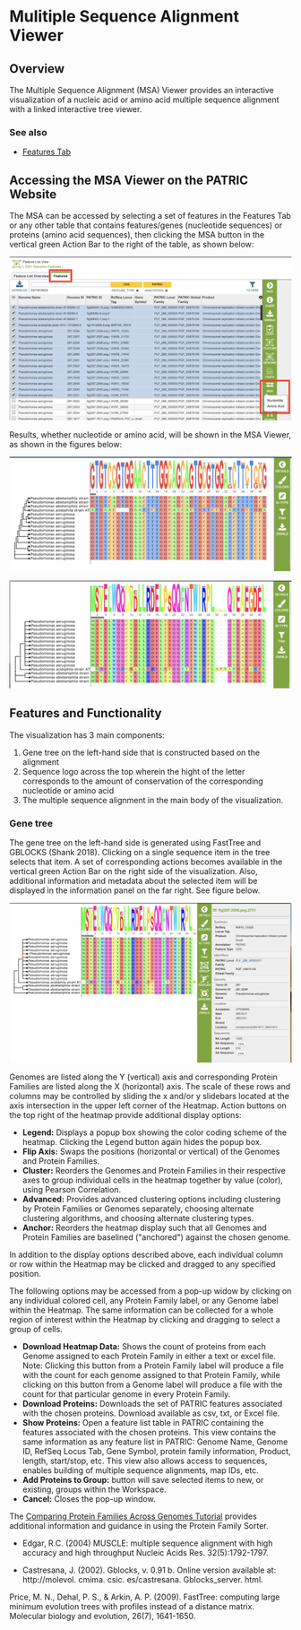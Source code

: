 # Mulitiple Sequence Alignment Viewer

## Overview
The Multiple Sequence Alignment (MSA) Viewer provides an interactive visualization of a nucleic acid or amino acid multiple sequence alignment with a linked interactive tree viewer. 

### See also
  * [Features Tab](../organisms_taxon/features.html)

## Accessing the MSA Viewer on the PATRIC Website
The MSA can be accessed by selecting a set of features in the Features Tab or any other table that contains features/genes (nucleotide sequences) or proteins (amino acid sequences), then clicking the MSA button in the vertical green Action Bar to the right of the table, as shown below: 

![MSA Action Button Selection](../images/msa_action_button_select.png)

Results, whether nucleotide or amino acid, will be shown in the MSA Viewer, as shown in the figures below:

![MSA Viewer - Nucleotide](../images/msa_nucleotide.png)

![MSA Viewer - Amino Acid](../images/msa_amino_acid.png)

## Features and Functionality

The visualization has 3 main components:
  1. Gene tree on the left-hand side that is constructed based on the alignment
  2. Sequence logo across the top wherein the hight of the letter corresponds to the amount of conservation of the corresponding nucleotide or amino acid
  3. The multiple sequence alignment in the main body of the visualization.

### Gene tree
The gene tree on the left-hand side is generated using FastTree and GBLOCKS (Shank 2018). Clicking on a single sequence item in the tree selects that item.  A set of corresponding actions becomes available in the vertical green Action Bar on the right side of the visualization.  Also, additional information and metadata about the selected item will be displayed in the information panel on the far right.  See figure below.

![MSA Viewer - Nucleotide](../images/msa_node_select.png)




Genomes are listed along the Y (vertical) axis and corresponding Protein Families are listed along the X (horizontal) axis. The scale of these rows and columns may be controlled by sliding the x and/or y slidebars located at the axis intersection in the upper left corner of the Heatmap. Action buttons on the top right of the heatmap provide additional display options:

* **Legend:** Displays a popup box showing the color coding scheme of the heatmap.  Clicking the Legend button again hides the popup box.
* **Flip Axis:** Swaps the positions (horizontal or vertical) of the Genomes and Protein Families.
* **Cluster:** Reorders the Genomes and Protein Families in their respective axes to group individual cells in the heatmap together by value (color), using Pearson Correlation.
* **Advanced:** Provides advanced clustering options including clustering by Protein Families or Genomes separately, choosing alternate clustering algorithms, and choosing alternate clustering types. 
* **Anchor:** Reorders the heatmap display such that all Genomes and Protein Families are baselined ("anchored") against the chosen genome.

In addition to the display options described above, each individual column or row within the Heatmap may be clicked and dragged to any specified position.

The following options may be accessed from a pop-up widow by clicking on any individual colored cell, any Protein Family label, or any Genome label within the Heatmap. The same information can be collected for a whole region of interest within the Heatmap by clicking and dragging to select a group of cells.

* **Download Heatmap Data:** Shows the count of proteins from each Genome assigned to each Protein Family in either a text or excel file. Note: Clicking this button from a Protein Family label will produce a file with the count for each genome assigned to that Protein Family, while clicking on this button from a Genome label will produce a file with the count for that particular genome in every Protein Family.
* **Download Proteins:** Downloads the set of PATRIC features associated with the chosen proteins.  Download available as csv, txt, or Excel file.
* **Show Proteins:** Open a feature list table in PATRIC containing the features associated with the chosen proteins. This view contains the same information as any feature list in PATRIC: Genome Name, Genome ID, RefSeq Locus Tab, Gene Symbol, protein family information, Product, length, start/stop, etc. This view also allows access to sequences, enables building of multiple sequence alignments, map IDs, etc.
* **Add Proteins to Group:** button will save selected items to new, or existing, groups within the Workspace. 
* **Cancel:** Closes the pop-up window.

The [Comparing Protein Families Across Genomes Tutorial](https://docs.patricbrc.org//tutorial/protein_family_sorter/protein_family_sorter.html) provides additional information and guidance in using the Protein Family Sorter.

* Edgar, R.C. (2004) MUSCLE: multiple sequence alignment with high accuracy and high throughput
  Nucleic Acids Res. 32(5):1792-1797.
  
* Castresana, J. (2002). Gblocks, v. 0.91 b. Online version available at: http://molevol. cmima. csic. es/castresana. Gblocks_server. html.

Price, M. N., Dehal, P. S., & Arkin, A. P. (2009). FastTree: computing large minimum evolution trees with profiles instead of a distance matrix. Molecular biology and evolution, 26(7), 1641-1650.

